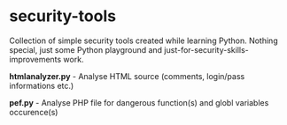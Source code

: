 security-tools
==============

Collection of simple security tools created while learning Python. Nothing special, just some Python playground and just-for-security-skills-improvements work.

**htmlanalyzer.py** - Analyse HTML source (comments, login/pass informations etc.)

**pef.py** - Analyse PHP file for dangerous function(s) and globl variables occurence(s)